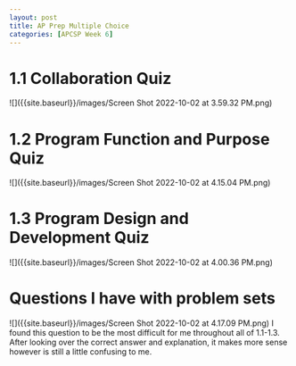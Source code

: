 ```yaml
---
layout: post
title: AP Prep Multiple Choice
categories: [APCSP Week 6]
---
```

# 1.1 Collaboration Quiz
![]({{site.baseurl}}/images/Screen Shot 2022-10-02 at 3.59.32 PM.png) 
# 1.2 Program Function and Purpose Quiz
![]({{site.baseurl}}/images/Screen Shot 2022-10-02 at 4.15.04 PM.png) 
# 1.3 Program Design and Development Quiz
![]({{site.baseurl}}/images/Screen Shot 2022-10-02 at 4.00.36 PM.png) 

# Questions I have with problem sets
![]({{site.baseurl}}/images/Screen Shot 2022-10-02 at 4.17.09 PM.png)
I found this question to be the most difficult for me throughout all of 1.1-1.3. After looking over the correct answer and explanation, it makes more sense however is still a little confusing to me. 